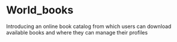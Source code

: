 # World_books
Introducing an online book catalog from which users can download available books and where they can manage their profiles 
